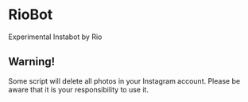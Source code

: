 # RioBot
Experimental Instabot by Rio

## Warning!
Some script will delete all photos in your Instagram account.
Please be aware that it is your responsibility to use it.
